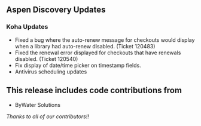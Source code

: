 ## Aspen Discovery Updates
### Koha Updates
- Fixed a bug where the auto-renew message for checkouts would display when a library had auto-renew disabled. (Ticket 120483)
- Fixed the renewal error displayed for checkouts that have renewals disabled. (Ticket 120540)
- Fix display of date/time picker on timestamp fields. 
- Antivirus scheduling updates

## This release includes code contributions from
- ByWater Solutions

_Thanks to all of our contributors!!_